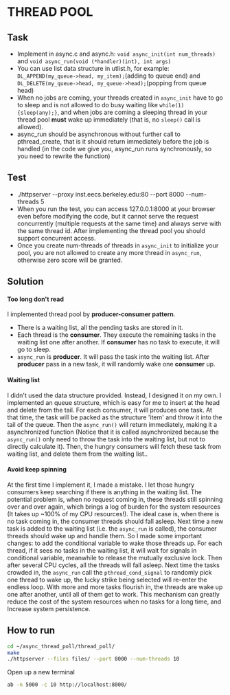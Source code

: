 # THREAD POOL

## Task
* Implement in async.c and async.h: ```void async_init(int num_threads)``` and ```void async_run(void (*handler)(int), int args)```
* You can use list data structure in utlist.h, for example: ```DL_APPEND(my_queue->head, my_item);```(adding to queue end) and  ```DL_DELETE(my_queue->head, my_queue->head);```(popping from queue head)
* When no jobs are coming, your threads created in ```async_init``` have to go to sleep and is not allowed to do busy waiting like ```while(1){sleep(any);}```, and when jobs are coming a sleeping thread in your thread pool **must** wake up immediately (that is, no ```sleep()``` call is allowed).
* async_run should be asynchronous without further call to pthread_create, that is it should return immediately before the job is handled (in the code we give you, async_run runs synchronously, so you need to rewrite the function)

## Test
* ./httpserver --proxy inst.eecs.berkeley.edu:80 --port 8000 --num-threads 5
* When you run the test, you can access 127.0.0.1:8000 at your browser even before modifying the code, but it cannot serve the request concurrently (multiple requests at the same time) and always serve with the same thread id. After implementing the thread pool you should support concurrent access.
* Once you create num-threads of threads in ```async_init``` to initialize your pool, you are not allowed to create any more thread in ```async_run```, otherwise zero score will be granted.

## Solution

#### Too long don't read

I implemented thread pool by **producer-consumer pattern**.

- There is a waiting list, all the pending tasks are stored in it. 
- Each thread is the **consumer**. They execute the remaining tasks in the waiting list one after another. If **consumer** has no task to execute, it will go to sleep.
- `async_run` is **producer**. It will pass the task into the waiting list.  After **producer** pass in a new task, it will randomly wake one **consumer** up. 

#### Waiting list

I didn't used the data structure provided. Instead, I designed it on my own. I implemented an queue structure, which is easy for me to insert at the head and delete from the tail. For each consumer, it will produces one task. At that time, the task will be packed as the structure 'item' and throw it into the tail of the queue. Then the `async_run()` will return immediately, making it a asynchronized function (Notice that it is called asynchronized because the `async_run()` only need to throw the task into the waiting list, but not to directly calculate it). Then, the hungry consumers will fetch these task from waiting list, and delete them from the waiting list..

#### Avoid keep spinning

At the first time I implement it, I made a mistake. I let those hungry consumers keep searching if there is anything in the waiting list. The potential problem is, when no request coming in, these threads still spinning over and over again, which brings a log of burden for the system resources (It takes up ~100% of my CPU resources!). The ideal case is, when there is no task coming in, the consumer threads should fall asleep. Next time a new task is added to the waiting list (i.e. the `async_run` is called), the consumer threads should wake up and handle them. So I made some important changes: to add the conditional variable to wake those threads up. For each thread, if it sees no tasks in the waiting list, it will wait for signals in conditional variable, meanwhile to release the mutually exclusive lock. Then after several CPU cycles, all the threads will fall asleep. Next time the tasks crowded in, the `async_run` call the `pthread_cond_signal` to randomly pick one thread to wake up, the lucky strike being selected will re-enter the endless loop. With more and more tasks flourish in, the threads are wake up one after another, until all of them get to work. This mechanism can greatly reduce the cost of the system resources when no tasks for a long time, and Increase system persistence.

## How to run

```bash
cd ~/async_thread_poll/thread_poll/
make
./httpserver --files files/ --port 8000 --num-threads 10
```

Open up a new terminal

```bash
ab -n 5000 -c 10 http://localhost:8000/